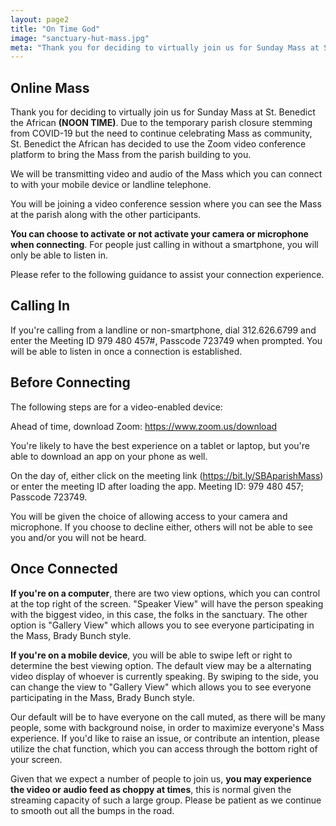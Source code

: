 ```yaml
---
layout: page2
title: "On Time God"
image: "sanctuary-hut-mass.jpg"
meta: "Thank you for deciding to virtually join us for Sunday Mass at St. Benedict the African. Due to the temporary parish closure stemming from COVID-19 but the need to continue celebrating Mass as community, St. Benedict the African has decided to use the Zoom video conference platform to bring the Mass from the parish building to you."
---
```

## Online Mass

Thank you for deciding to virtually join us for Sunday Mass at St. Benedict the African **(NOON TIME)**. Due to the temporary parish closure stemming from COVID-19 but the need to continue celebrating Mass as community, St. Benedict the African has decided to use the Zoom video conference platform to bring the Mass from the parish building to you.

We will be transmitting video and audio of the Mass which you can connect to with your mobile device or landline telephone.

You will be joining a video conference session where you can see the Mass at the parish along with the other participants. 

**You can choose to activate or not activate your camera or microphone when connecting**. For people just calling in without a smartphone, you will only be able to listen in. 

Please refer to the following guidance to assist your connection experience.			

## Calling In

If you're calling from a landline or non-smartphone, dial 312.626.6799 and enter the Meeting ID 979 480 457#, Passcode 723749 when prompted. You will be able to listen in once a connection is established.

## Before Connecting

The following steps are for a video-enabled device:

Ahead of time, download Zoom: <a href="https://www.zoom.us/download" target="_blank">https://www.zoom.us/download</a>


You're likely to have the best experience on a tablet or laptop, but you're able to download an app on your phone as well.

On the day of, either click on the meeting link (<a href="https://bit.ly/SBAparishMass" target="_blank">https://bit.ly/SBAparishMass</a>) or enter the meeting ID after loading the app. Meeting ID: 979 480 457; Passcode 723749.

You will be given the choice of allowing access to your camera and microphone. If you choose to decline either, others will not be able to see you and/or you will not be heard.

## Once Connected

**If you're on a computer**, there are two view options, which you can control at the top right of the screen. "Speaker View" will have the person speaking with the biggest video, in this case, the folks in the sanctuary. The other option is "Gallery View" which allows you to see everyone participating in the Mass, Brady Bunch style.

**If you're on a mobile device**, you will be able to swipe left or right to determine the best viewing option. The default view may be a alternating video display of whoever is currently speaking. By swiping to the side, you can change the view to "Gallery View" which allows you to see everyone participating in the Mass, Brady Bunch style.

Our default will be to have everyone on the call muted, as there will be many people, some with background noise, in order to maximize everyone's Mass experience. If you'd like to raise an issue, or contribute an intention, please utilize the chat function, which you can access through the bottom right of your screen.

Given that we expect a number of people to join us, **you may experience the video or audio feed as choppy at times**, this is normal given the streaming capacity of such a large group. Please be patient as we continue to smooth out all the bumps in the road.
